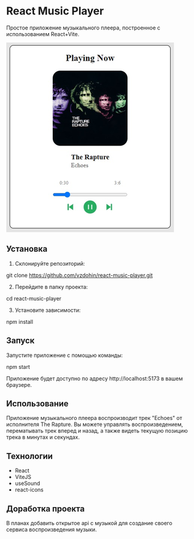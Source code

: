 # React Music Player  

Простое приложение музыкального плеера, построенное с использованием React+Vite.

![Превью](./src/assets/title.jpg)

## Установка
1. Склонируйте репозиторий:

git clone <https://github.com/vzdohin/react-music-player.git>

2. Перейдите в папку проекта:

cd react-music-player

3. Установите зависимости:

npm install

## Запуск
Запустите приложение с помощью команды:

npm start

Приложение будет доступно по адресу http://localhost:5173 в вашем браузере.

## Использование
Приложение музыкального плеера воспроизводит трек "Echoes" от исполнителя The Rapture. Вы можете управлять воспроизведением, перематывать трек вперед и назад, а также видеть текущую позицию трека в минутах и секундах.

## Технологии
- React
- ViteJS
- useSound
- react-icons

## Доработка проекта
В планах добавить открытое api с музыкой для создание своего сервиса воспроизведения музыки.
